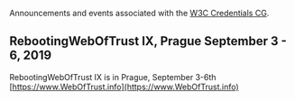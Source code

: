 Announcements and events associated with the [W3C Credentials CG](https://w3c-ccg.github.io).

## RebootingWebOfTrust IX, Prague September 3 - 6, 2019

RebootingWebOfTrust IX is in Prague, September 3-6th [https://www.WebOfTrust.info](https://www.WebOfTrust.info)

